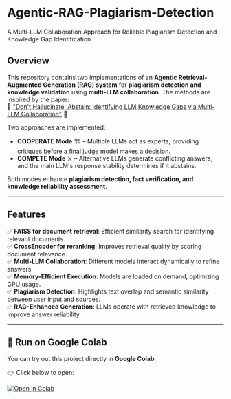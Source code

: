 # Agentic-RAG-Plagiarism-Detection  
A Multi-LLM Collaboration Approach for Reliable Plagiarism Detection and Knowledge Gap Identification

## Overview

This repository contains two implementations of an **Agentic Retrieval-Augmented Generation (RAG) system** for **plagiarism detection and knowledge validation** using **multi-LLM collaboration**. The methods are inspired by the paper:  
🚀 ["Don't Hallucinate, Abstain: Identifying LLM Knowledge Gaps via Multi-LLM Collaboration"](https://arxiv.org/abs/2402.00367) 🚀  

Two approaches are implemented:

- **COOPERATE Mode** 🏗️ – Multiple LLMs act as experts, providing critiques before a final judge model makes a decision.
- **COMPETE Mode** ⚔️ – Alternative LLMs generate conflicting answers, and the main LLM's response stability determines if it abstains.

Both modes enhance **plagiarism detection, fact verification, and knowledge reliability assessment**.

---

## Features

✅ **FAISS for document retrieval**: Efficient similarity search for identifying relevant documents.  
✅ **CrossEncoder for reranking**: Improves retrieval quality by scoring document relevance.  
✅ **Multi-LLM Collaboration**: Different models interact dynamically to refine answers.  
✅ **Memory-Efficient Execution**: Models are loaded on demand, optimizing GPU usage.  
✅ **Plagiarism Detection**: Highlights text overlap and semantic similarity between user input and sources.  
✅ **RAG-Enhanced Generation**: LLMs operate with retrieved knowledge to improve answer reliability.  

---

## 🚀 Run on Google Colab

You can try out this project directly in **Google Colab**.  

👉 Click below to open:  

[![Open in Colab](https://colab.research.google.com/assets/colab-badge.svg)](https://colab.research.google.com/drive/1-9hZ8g48xPeyQ8BbZJqGRh5W5voBQBb_?usp=sharing)

